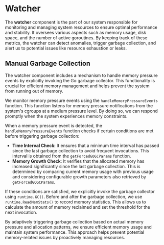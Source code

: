 # Watcher

The **watcher** component is the part of our system responsible for
monitoring and managing system resources to ensure optimal performance and
stability. It oversees various aspects such as memory usage, disk space, and the
number of active goroutines. By keeping track of these metrics, the watcher can
detect anomalies, trigger garbage collection, and alert us to potential issues
like resource exhaustion or leaks.

## Manual Garbage Collection

The watcher component includes a mechanism to handle memory pressure events by
explicitly invoking the Go garbage collector. This functionality is crucial for
efficient memory management and helps prevent the system from running out of
memory.

We monitor memory pressure events using the `handleMemoryPressureEvents`
function. This function listens for memory pressure notifications from the
system's cgroups at a medium pressure level. By doing so, we can respond
promptly when the system experiences memory constraints.

When a memory pressure event is detected, the `handleMemoryPressureEvents`
function checks if certain conditions are met before triggering garbage
collection:

- **Time Interval Check**: It ensures that a minimum time interval has passed
  since the last garbage collection to avoid frequent invocations. This interval
  is obtained from the `getForcedGOGCParams` function.
- **Memory Growth Check**: It verifies that the allocated memory has increased
  significantly since the last garbage collection. This is determined by
  comparing current memory usage with previous usage and considering
  configurable growth parameters also retrieved by `getForcedGOGCParams`.

If these conditions are satisfied, we explicitly invoke the garbage collector
using `runtime.GC()`. Before and after the garbage collection, we use
`runtime.ReadMemStats()` to record memory statistics. This allows us to
calculate the amount of memory reclaimed and set the threshold for the next
invocation.

By adaptively triggering garbage collection based on actual memory pressure and
allocation patterns, we ensure efficient memory usage and maintain system
performance. This approach helps prevent potential memory-related issues by
proactively managing resources.
